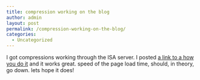 ```yaml
---
title: compression working on the blog
author: admin
layout: post
permalink: /compression-working-on-the-blog/
categories:
  - Uncategorized
---
```

I got compressions working through the ISA server. I posted [a link to a how you do it][1] and it works great. speed of the page load time, should, in theory, go down. lets hope it does!

 [1]: http://blog.lotas-smartman.net/archives/2005/01/12/2678/enabling-compression-to-pass-though-isa-2004/